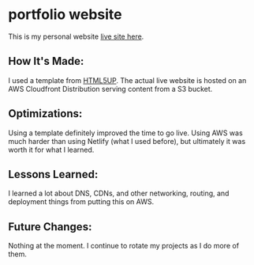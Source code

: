 # portfolio website

This is my personal website [live site here](justinmemphis.com).  

## How It's Made:
I used a template from [HTML5UP](html5up.net).  The actual live website is hosted on an AWS Cloudfront Distribution serving content from a S3 bucket.

## Optimizations:
Using a template definitely improved the time to go live.  Using AWS was much harder than using Netlify (what I used before), but ultimately it was worth it for what I learned.

## Lessons Learned:
I learned a lot about DNS, CDNs, and other networking, routing, and deployment things from putting this on AWS.

## Future Changes:
Nothing at the moment.  I continue to rotate my projects as I do more of them.
